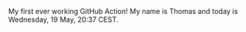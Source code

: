 My first ever working GitHub Action!
My name is Thomas and today is Wednesday, 19 May, 20:37 CEST. 
